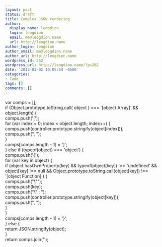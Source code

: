 ```yaml
---
layout: post
status: draft
title: Complex JSON rendering
author:
  display_name: leogdion
  login: leogdion
  email: me@leogdion.name
  url: http://leogdion.name
author_login: leogdion
author_email: me@leogdion.name
author_url: http://leogdion.name
wordpress_id: 262
wordpress_url: http://leogdion.name/?p=262
date: '2013-01-02 10:05:54 -0500'
categories:
- Code
tags: []
comments: []
---
```

<p>var comps = [];<br />
if (Object.prototype.toString.call( object ) === '[object Array]' &amp;&amp; object.length) {<br />
comps.push('[');<br />
for (var index = 0; index < object.length; index++) {<br />
comps.push(controller.prototype.stringify(object[index]));<br />
comps.push(", ");<br />
}<br />
comps[comps.length - 1] = ']';<br />
} else if (typeof(object) === 'object') {<br />
comps.push('{');<br />
for (var key in object) {<br />
if (object.hasOwnProperty(key) &amp;&amp; typeof(object[key]) !== 'undefined' &amp;&amp; object[key] !== null &amp;&amp; Object.prototype.toString.call(object[key]) !== '[object Function]') {<br />
comps.push("\"");<br />
comps.push(key);<br />
comps.push("\" : ");<br />
comps.push(controller.prototype.stringify(object[key]));<br />
comps.push(", ");<br />
}<br />
}<br />
comps[comps.length - 1] = '}';<br />
} else {<br />
return JSON.stringify(object);<br />
}<br />
return comps.join('');</p>
